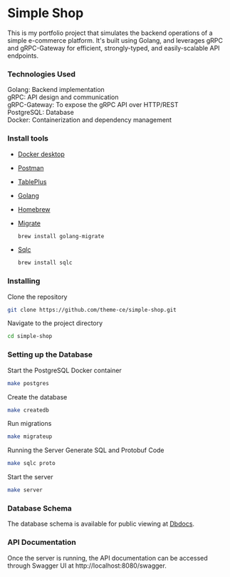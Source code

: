 # Simple Shop
This is my portfolio project that simulates the backend operations of a simple e-commerce platform. It's built using Golang, and leverages gRPC and gRPC-Gateway for efficient, strongly-typed, and easily-scalable API endpoints.

### Technologies Used
Golang: Backend implementation <br />
gRPC: API design and communication <br />
gRPC-Gateway: To expose the gRPC API over HTTP/REST <br />
PostgreSQL: Database <br />
Docker: Containerization and dependency management

### Install tools

- [Docker desktop](https://www.docker.com/products/docker-desktop)
- [Postman](https://www.postman.com/downloads/)
- [TablePlus](https://tableplus.com/)
- [Golang](https://golang.org/)
- [Homebrew](https://brew.sh/)
- [Migrate](https://github.com/golang-migrate/migrate/tree/master/cmd/migrate)

    ```bash
    brew install golang-migrate
    ```

- [Sqlc](https://github.com/kyleconroy/sqlc#installation)

    ```bash
    brew install sqlc
    ```

### Installing
Clone the repository
```bash
git clone https://github.com/theme-ce/simple-shop.git
```

Navigate to the project directory
```bash
cd simple-shop
```

### Setting up the Database
Start the PostgreSQL Docker container
```bash
make postgres
```

Create the database
```bash
make createdb
```

Run migrations
```bash
make migrateup
```

Running the Server
Generate SQL and Protobuf Code
```bash
make sqlc proto
```

Start the server
```bash
make server
```

### Database Schema
The database schema is available for public viewing at [Dbdocs](https://dbdocs.io/thaithian1999/simple_shop).

### API Documentation
Once the server is running, the API documentation can be accessed through Swagger UI at http://localhost:8080/swagger.
